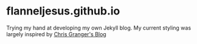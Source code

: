flanneljesus.github.io
======================

Trying my hand at developing my own Jekyll blog. My current styling was largely inspired by [Chris Granger's Blog](http://www.chris-granger.com)